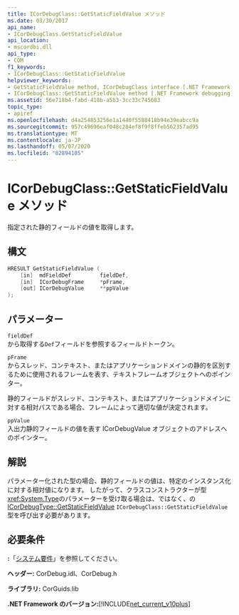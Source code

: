 ```yaml
---
title: ICorDebugClass::GetStaticFieldValue メソッド
ms.date: 03/30/2017
api_name:
- ICorDebugClass.GetStaticFieldValue
api_location:
- mscordbi.dll
api_type:
- COM
f1_keywords:
- ICorDebugClass::GetStaticFieldValue
helpviewer_keywords:
- GetStaticFieldValue method, ICorDebugClass interface [.NET Framework debugging]
- ICorDebugClass::GetStaticFieldValue method [.NET Framework debugging]
ms.assetid: 56e718b4-fabd-418b-a5b3-3cc33c745683
topic_type:
- apiref
ms.openlocfilehash: d4a254853256e1a1440f5588418b94e39eabcc9a
ms.sourcegitcommit: 957c49696eaf048c284ef8f9f8ffeb562357ad95
ms.translationtype: MT
ms.contentlocale: ja-JP
ms.lasthandoff: 05/07/2020
ms.locfileid: "82894105"
---
```

# <a name="icordebugclassgetstaticfieldvalue-method"></a>ICorDebugClass::GetStaticFieldValue メソッド
指定された静的フィールドの値を取得します。  
  
## <a name="syntax"></a>構文  
  
```cpp  
HRESULT GetStaticFieldValue (  
    [in]  mdFieldDef         fieldDef,  
    [in]  ICorDebugFrame     *pFrame,  
    [out] ICorDebugValue     **ppValue  
);  
```  
  
## <a name="parameters"></a>パラメーター  
 `fieldDef`  
 から取得する`Def`フィールドを参照するフィールドトークン。  
  
 `pFrame`  
 からスレッド、コンテキスト、またはアプリケーションドメインの静的を区別するために使用されるフレームを表す、テキストフレームオブジェクトへのポインター。  
  
 静的フィールドがスレッド、コンテキスト、またはアプリケーションドメインに対する相対パスである場合、フレームによって適切な値が決定されます。  
  
 `ppValue`  
 入出力静的フィールドの値を表す ICorDebugValue オブジェクトのアドレスへのポインター。  
  
## <a name="remarks"></a>解説  
 パラメーター化された型の場合、静的フィールドの値は、特定のインスタンス化に対する相対値になります。 したがって、クラスコンストラクターが型<xref:System.Type>のパラメーターを受け取る場合は、ではなく、の[ICorDebugType::GetStaticFieldValue](icordebugtype-getstaticfieldvalue-method.md) `ICorDebugClass::GetStaticFieldValue`型を呼び出す必要があります。  
  
## <a name="requirements"></a>必要条件  
 **:**「[システム要件](../../get-started/system-requirements.md)」を参照してください。  
  
 **ヘッダー:** CorDebug.idl、CorDebug.h  
  
 **ライブラリ:** CorGuids.lib  
  
 **.NET Framework のバージョン:**[!INCLUDE[net_current_v10plus](../../../../includes/net-current-v10plus-md.md)]
